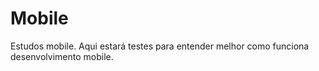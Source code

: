 # Mobile
Estudos mobile. Aqui estará testes para entender melhor como funciona desenvolvimento mobile.